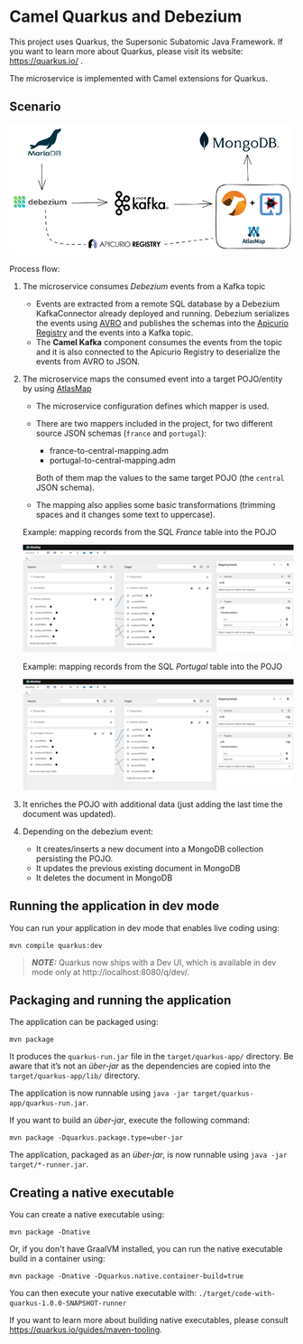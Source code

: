# Camel Quarkus and Debezium

This project uses Quarkus, the Supersonic Subatomic Java Framework. If you want to learn more about Quarkus, please visit its website: https://quarkus.io/ .

The microservice is implemented with Camel extensions for Quarkus.

## Scenario

![Big picture](pictures/diagram.png)


Process flow:

1. The microservice consumes _Debezium_ events from a Kafka topic
   + Events are extracted from a remote SQL database by a Debezium KafkaConnector already deployed and running. Debezium serializes the events using [AVRO](https://avro.apache.org/) and publishes the schemas into the [Apicurio Registry](https://www.apicur.io/registry/) and the events into a Kafka topic.
   + The **Camel Kafka** component consumes the events from the topic and it is also connected to the Apicurio Registry to deserialize the events from AVRO to JSON.

2. The microservice maps the consumed event into a target POJO/entity by using [AtlasMap](https://www.atlasmap.io/)
   + The microservice configuration defines which mapper is used.
   + There are two mappers included in the project, for two different source JSON schemas (`france` and `portugal`):
     + france-to-central-mapping.adm
     + portugal-to-central-mapping.adm
   
     Both of them map the values to the same target POJO (the `central` JSON schema).
   
   + The mapping also applies some basic transformations (trimming spaces and it changes some text to uppercase).

    Example: mapping records from the SQL _France_ table into the POJO

    ![Atlasmap - France schema to POJO mapping](pictures/france-mapping.png)

    Example: mapping records from the SQL _Portugal_ table into the POJO

    ![Atlasmap - Portugal schema to POJO mapping](pictures/portugal-mapping.png)


3. It enriches the POJO with additional data (just adding the last time the document was updated).

4. Depending on the debezium event:
   
   + It creates/inserts a new document into a MongoDB collection persisting the POJO.
   + It updates the previous existing document in MongoDB
   + It deletes the document in MongoDB



## Running the application in dev mode

You can run your application in dev mode that enables live coding using:
```shell script
mvn compile quarkus:dev
```

> **_NOTE:_**  Quarkus now ships with a Dev UI, which is available in dev mode only at http://localhost:8080/q/dev/.

## Packaging and running the application

The application can be packaged using:
```shell script
mvn package
```
It produces the `quarkus-run.jar` file in the `target/quarkus-app/` directory.
Be aware that it’s not an _über-jar_ as the dependencies are copied into the `target/quarkus-app/lib/` directory.

The application is now runnable using `java -jar target/quarkus-app/quarkus-run.jar`.

If you want to build an _über-jar_, execute the following command:
```shell script
mvn package -Dquarkus.package.type=uber-jar
```

The application, packaged as an _über-jar_, is now runnable using `java -jar target/*-runner.jar`.

## Creating a native executable

You can create a native executable using: 
```shell script
mvn package -Dnative
```

Or, if you don't have GraalVM installed, you can run the native executable build in a container using: 
```shell script
mvn package -Dnative -Dquarkus.native.container-build=true
```

You can then execute your native executable with: `./target/code-with-quarkus-1.0.0-SNAPSHOT-runner`

If you want to learn more about building native executables, please consult https://quarkus.io/guides/maven-tooling.

